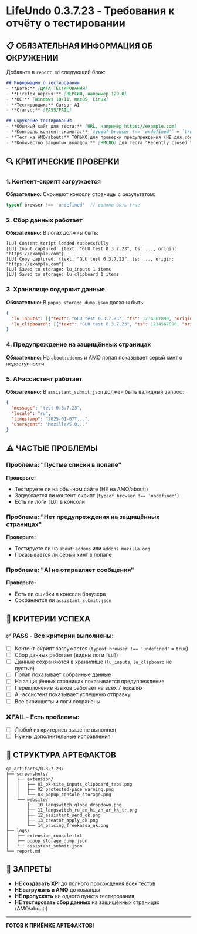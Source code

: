 # LifeUndo 0.3.7.23 - Требования к отчёту о тестировании

## 📋 ОБЯЗАТЕЛЬНАЯ ИНФОРМАЦИЯ ОБ ОКРУЖЕНИИ

Добавьте в `report.md` следующий блок:

```markdown
## Информация о тестировании
- **Дата:** [ДАТА ТЕСТИРОВАНИЯ]
- **Firefox версия:** [ВЕРСИЯ, например 129.0]
- **ОС:** [Windows 10/11, macOS, Linux]
- **Тестировщик:** Cursor AI
- **Статус:** [PASS/FAIL]

## Окружение тестирования
- **Обычный сайт для теста:** [URL, например https://example.com]
- **Контроль контент-скрипта:** `typeof browser !== 'undefined'` = `true` ✅
- **Тест на AMO/about:** ТОЛЬКО для проверки предупреждения (НЕ для сбора данных) ✅
- **Количество закрытых вкладок:** [ЧИСЛО] для теста "Recently closed tabs"
```

## 🔍 КРИТИЧЕСКИЕ ПРОВЕРКИ

### 1. Контент-скрипт загружается
**Обязательно:** Скриншот консоли страницы с результатом:
```js
typeof browser !== 'undefined'  // должно быть true
```

### 2. Сбор данных работает
**Обязательно:** В логах должны быть:
```
[LU] Content script loaded successfully
[LU] Input captured: {text: "GLU test 0.3.7.23", ts: ..., origin: "https://example.com"}
[LU] Copy captured: {text: "GLU test 0.3.7.23", ts: ..., origin: "https://example.com"}
[LU] Saved to storage: lu_inputs 1 items
[LU] Saved to storage: lu_clipboard 1 items
```

### 3. Хранилище содержит данные
**Обязательно:** В `popup_storage_dump.json` должны быть:
```json
{
  "lu_inputs": [{"text": "GLU test 0.3.7.23", "ts": 1234567890, "origin": "https://example.com"}],
  "lu_clipboard": [{"text": "GLU test 0.3.7.23", "ts": 1234567890, "origin": "https://example.com"}]
}
```

### 4. Предупреждение на защищённых страницах
**Обязательно:** На `about:addons` и AMO попап показывает серый хинт о недоступности

### 5. AI-ассистент работает
**Обязательно:** В `assistant_submit.json` должен быть валидный запрос:
```json
{
  "message": "test 0.3.7.23",
  "locale": "ru",
  "timestamp": "2025-01-07T...",
  "userAgent": "Mozilla/5.0..."
}
```

## ⚠️ ЧАСТЫЕ ПРОБЛЕМЫ

### Проблема: "Пустые списки в попапе"
**Проверьте:**
- Тестируете ли на обычном сайте (НЕ на AMO/about:)
- Загружается ли контент-скрипт (`typeof browser !== 'undefined'`)
- Есть ли логи `[LU]` в консоли

### Проблема: "Нет предупреждения на защищённых страницах"
**Проверьте:**
- Тестируете ли на `about:addons` или `addons.mozilla.org`
- Показывается ли серый хинт в попапе

### Проблема: "AI не отправляет сообщения"
**Проверьте:**
- Есть ли ошибки в консоли браузера
- Сохраняется ли `assistant_submit.json`

## 🎯 КРИТЕРИИ УСПЕХА

### ✅ PASS - Все критерии выполнены:
- [ ] Контент-скрипт загружается (`typeof browser !== 'undefined'` = `true`)
- [ ] Сбор данных работает (видны логи `[LU]`)
- [ ] Данные сохраняются в хранилище (`lu_inputs`, `lu_clipboard` не пустые)
- [ ] Попап показывает собранные данные
- [ ] На защищённых страницах показывается предупреждение
- [ ] Переключение языков работает на всех 7 локалях
- [ ] AI-ассистент показывает успешную отправку
- [ ] Все скриншоты и логи сохранены

### ❌ FAIL - Есть проблемы:
- [ ] Любой из критериев выше не выполнен
- [ ] Нужны дополнительные исправления

## 📁 СТРУКТУРА АРТЕФАКТОВ

```
qa_artifacts/0.3.7.23/
├── screenshots/
│   ├── extension/
│   │   ├── 01_ok-site_inputs_clipboard_tabs.png
│   │   ├── 02_protected-page_warning.png
│   │   └── 03_popup_console_storage.png
│   └── website/
│       ├── 10_langswitch_globe_dropdown.png
│       ├── 11_langswitch_ru_en_hi_zh_ar_kk_tr.png
│       ├── 12_assistant_send_ok.png
│       ├── 13_creator_apply_ok.png
│       └── 14_pricing_freekassa_ok.png
├── logs/
│   ├── extension_console.txt
│   ├── popup_storage_dump.json
│   └── assistant_submit.json
└── report.md
```

## 🚫 ЗАПРЕТЫ

- **НЕ создавать XPI** до полного прохождения всех тестов
- **НЕ загружать в AMO** до команды
- **НЕ пропускать** ни одного пункта тестирования
- **НЕ тестировать сбор данных** на защищённых страницах (AMO/about:)

---

**ГОТОВ К ПРИЁМКЕ АРТЕФАКТОВ!**
